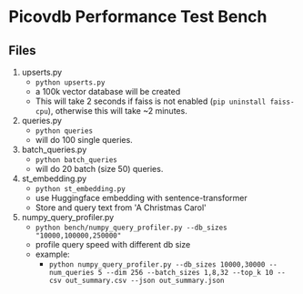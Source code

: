 # Picovdb Performance Test Bench

## Files

1. upserts.py
   * `python upserts.py`
   * a 100k vector database will be created
   * This will take 2 seconds if faiss is not enabled (`pip uninstall faiss-cpu`), otherwise this will take ~2 minutes.
2. queries.py
   * `python queries`
   * will do 100 single queries.
3. batch_queries.py
   * `python batch_queries`
   * will do 20 batch (size 50) queries.
3. st_embedding.py
   * `python st_embedding.py`
   * use Huggingface embedding with sentence-transformer
   * Store and query text from 'A Christmas Carol'
4. numpy_query_profiler.py
   * `python bench/numpy_query_profiler.py --db_sizes "10000,100000,250000"` 
   * profile query speed with different db size 
   * example:
     - `python numpy_query_profiler.py --db_sizes 10000,30000 --num_queries 5 --dim 256 --batch_sizes 1,8,32 --top_k 10 --csv out_summary.csv --json out_summary.json`
